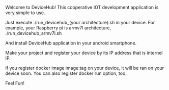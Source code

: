 Welcome to DeviceHub!
This cooperative IOT development application is very simple to use.

Just execute ./run_devicehub_(your architecture).sh in your device.
For example, your Raspberry pi is armv7l architecture,
./run_devicehub_armv7l.sh

And install DeviceHub application in your android smartphone.

Make your project and register your device by its IP address that is internel IP.

If you register docker image image:tag on your device, it will be ran on your device soon.
You can also register docker run option, too.

Feel Fun!
